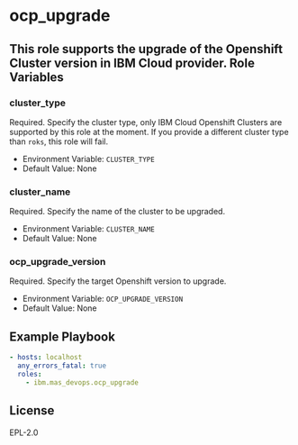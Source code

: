 ocp_upgrade
=============

This role supports the upgrade of the Openshift Cluster version in IBM Cloud provider.
Role Variables
--------------

### cluster_type
Required.  Specify the cluster type, only IBM Cloud Openshift Clusters are supported by this role at the moment. If you provide a different cluster type than `roks`, this role will fail.

- Environment Variable: `CLUSTER_TYPE`
- Default Value: None

### cluster_name
Required.  Specify the name of the cluster to be upgraded.

- Environment Variable: `CLUSTER_NAME`
- Default Value: None

### ocp_upgrade_version
Required.  Specify the target Openshift version to upgrade.

- Environment Variable: `OCP_UPGRADE_VERSION`
- Default Value: None

Example Playbook
----------------

```yaml
- hosts: localhost
  any_errors_fatal: true
  roles:
    - ibm.mas_devops.ocp_upgrade
```

License
-------

EPL-2.0
